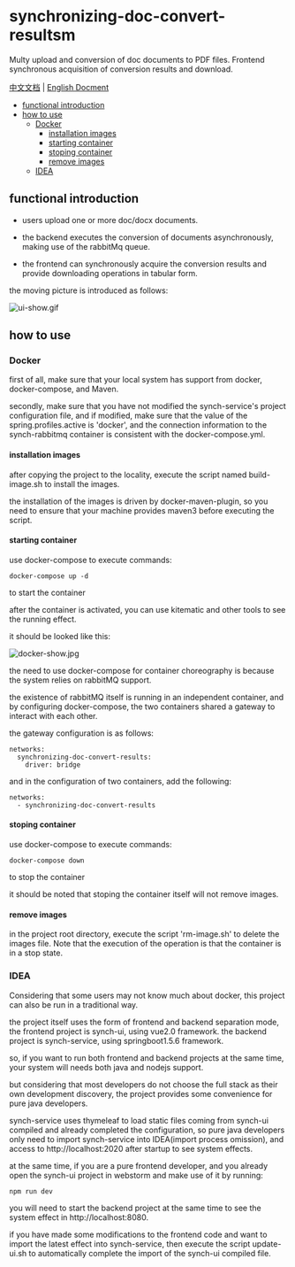 # synchronizing-doc-convert-resultsm 

Multy upload and conversion of doc documents to PDF files. Frontend synchronous acquisition of conversion results and download.

[中文文档](https://github.com/liumapp/synchronizing-doc-convert-results/blob/master/README_CN.md) | [English Docment](https://github.com/liumapp/simple-sdk-example/blob/master/README.md)

* [functional introduction](#functional-introduction)
* [how to use](#how-to-use)
	* [Docker](#docker)
		* [installation images](#installation-images)
		* [starting container](#starting-container)
		* [stoping container](#stoping-container)
		* [remove images](#remove-images)
	* [IDEA](#idea)

## functional introduction

* users upload one or more doc/docx documents.

* the backend executes the conversion of documents asynchronously, making use of the rabbitMq queue.

* the frontend can synchronously acquire the conversion results and provide downloading operations in tabular form.

the moving picture is introduced as follows:

![ui-show.gif](https://github.com/liumapp/synchronizing-doc-convert-results/blob/master/pic/ui-show.gif)

## how to use

### Docker

first of all, make sure that your local system has support from docker, docker-compose, and Maven.

secondly, make sure that you have not modified the synch-service's project configuration file, and if modified, make sure that the value of the spring.profiles.active is 'docker', and the connection information to the synch-rabbitmq container is consistent with the docker-compose.yml.

#### installation images

after copying the project to the locality, execute the script named build-image.sh to install the images.

the installation of the images is driven by docker-maven-plugin, so you need to ensure that your machine provides maven3 before executing the script.

#### starting container

use docker-compose to execute commands:

	docker-compose up -d

to start the container

after the container is activated, you can use kitematic and other tools to see the running effect.

it should be looked like this:

![docker-show.jpg](https://github.com/liumapp/synchronizing-doc-convert-results/blob/master/pic/docker-show.jpg)

the need to use docker-compose for container choreography is because the system relies on rabbitMQ support.

the existence of rabbitMQ itself is running in an independent container, and by configuring docker-compose, the two containers shared a gateway to interact with each other.

the gateway configuration is as follows:

	networks:
	  synchronizing-doc-convert-results:
	    driver: bridge

and in the configuration of two containers, add the following:

	networks:
	  - synchronizing-doc-convert-results

#### stoping container

use docker-compose to execute commands:

	docker-compose down

to stop the container

it should be noted that stoping the container itself will not remove images.

#### remove images

in the project root directory, execute the script 'rm-image.sh' to delete the images file. Note that the execution of the operation is that the container is in a stop state.

### IDEA

Considering that some users may not know much about docker, this project can also be run in a traditional way.

the project itself uses the form of frontend and backend separation mode, the frontend project is synch-ui, using vue2.0 framework. the backend project is synch-service, using springboot1.5.6 framework. 

so, if you want to run both frontend and backend projects at the same time, your system will needs both java and nodejs support.

but considering that most developers do not choose the full stack as their own development discovery, the project provides some convenience for pure java developers.

synch-service uses thymeleaf to load static files coming from synch-ui compiled and already completed the configuration, so pure java developers only need to import synch-service into IDEA(import process omission), and access to http://localhost:2020 after startup to see system effects.

at the same time, if you are a pure frontend developer, and you already open the synch-ui project in webstorm and make use of it by running:

	npm run dev

you will need to start the backend project at the same time to see the system effect in http://localhost:8080.

if you have made some modifications to the frontend code and want to import the latest effect into synch-service, then execute the script update-ui.sh to automatically complete the import of the synch-ui compiled file.	












